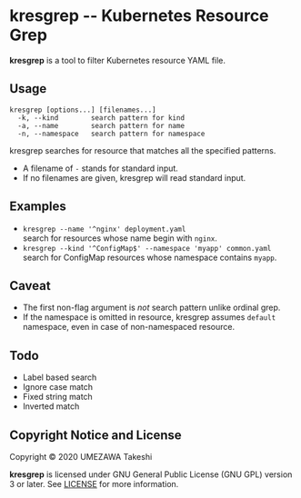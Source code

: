 # kresgrep -- Kubernetes Resource Grep

**kresgrep** is a tool to filter Kubernetes resource YAML file.


## Usage

```
kresgrep [options...] [filenames...]
  -k, --kind        search pattern for kind
  -a, --name        search pattern for name
  -n, --namespace   search pattern for namespace
```

kresgrep searches for resource that matches all the specified patterns.

- A filename of `-` stands for standard input.
- If no filenames are given, kresgrep will read standard input.


## Examples

- `kresgrep --name '^nginx' deployment.yaml`  
  search for resources whose name begin with `nginx`.
- `kresgrep --kind '^ConfigMap$' --namespace 'myapp' common.yaml`  
  search for ConfigMap resources whose namespace contains `myapp`.

## Caveat

- The first non-flag argument is *not* search pattern unlike ordinal grep.
- If the namespace is omitted in resource, kresgrep assumes `default` namespace, even in case of non-namespaced resource.


## Todo

- Label based search
- Ignore case match
- Fixed string match
- Inverted match


## Copyright Notice and License

Copyright &copy; 2020 UMEZAWA Takeshi

**kresgrep** is licensed under GNU General Public License (GNU GPL) version 3 or later. See  [LICENSE](LICENSE) for more information.